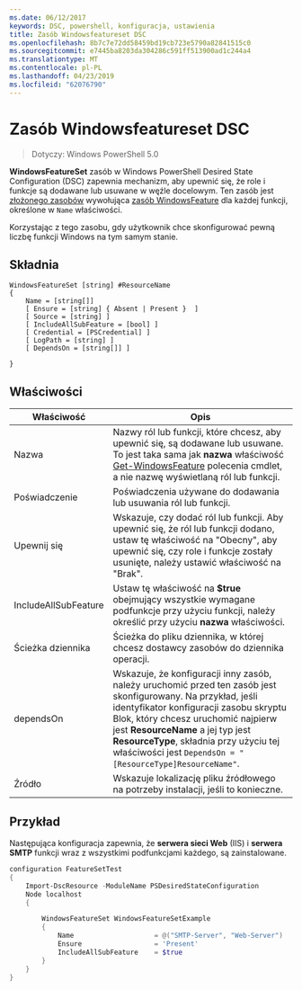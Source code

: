```yaml
---
ms.date: 06/12/2017
keywords: DSC, powershell, konfiguracja, ustawienia
title: Zasób Windowsfeatureset DSC
ms.openlocfilehash: 8b7c7e72dd58459bd19cb723e5790a82841515c0
ms.sourcegitcommit: e7445ba8203da304286c591ff513900ad1c244a4
ms.translationtype: MT
ms.contentlocale: pl-PL
ms.lasthandoff: 04/23/2019
ms.locfileid: "62076790"
---
```

# <a name="dsc-windowsfeatureset-resource"></a>Zasób Windowsfeatureset DSC

> Dotyczy: Windows PowerShell 5.0

**WindowsFeatureSet** zasób w Windows PowerShell Desired State Configuration (DSC) zapewnia mechanizm, aby upewnić się, że role i funkcje są dodawane lub usuwane w węźle docelowym.
Ten zasób jest [złożonego zasobów](../../../resources/authoringResourceComposite.md) wywołująca [zasób WindowsFeature](windowsfeatureResource.md) dla każdej funkcji, określone w `Name` właściwości.

Korzystając z tego zasobu, gdy użytkownik chce skonfigurować pewną liczbę funkcji Windows na tym samym stanie.

## <a name="syntax"></a>Składnia

```
WindowsFeatureSet [string] #ResourceName
{
    Name = [string[]]
    [ Ensure = [string] { Absent | Present }  ]
    [ Source = [string] ]
    [ IncludeAllSubFeature = [bool] ]
    [ Credential = [PSCredential] ]
    [ LogPath = [string] ]
    [ DependsOn = [string[]] ]

}
```

## <a name="properties"></a>Właściwości

|  Właściwość  |  Opis   |
|---|---|
| Nazwa| Nazwy ról lub funkcji, które chcesz, aby upewnić się, są dodawane lub usuwane. To jest taka sama jak **nazwa** właściwość [Get-WindowsFeature](https://technet.microsoft.com/en-us/library/jj205469.aspx) polecenia cmdlet, a nie nazwę wyświetlaną ról lub funkcji.|
| Poświadczenie| Poświadczenia używane do dodawania lub usuwania ról lub funkcji.|
| Upewnij się| Wskazuje, czy dodać ról lub funkcji. Aby upewnić się, że ról lub funkcji dodano, ustaw tę właściwość na "Obecny", aby upewnić się, czy role i funkcje zostały usunięte, należy ustawić właściwość na "Brak".|
| IncludeAllSubFeature| Ustaw tę właściwość na **$true** obejmujący wszystkie wymagane podfunkcje przy użyciu funkcji, należy określić przy użyciu **nazwa** właściwości.|
| Ścieżka dziennika| Ścieżka do pliku dziennika, w której chcesz dostawcy zasobów do dziennika operacji.|
| dependsOn| Wskazuje, że konfiguracji inny zasób, należy uruchomić przed ten zasób jest skonfigurowany. Na przykład, jeśli identyfikator konfiguracji zasobu skryptu Blok, który chcesz uruchomić najpierw jest __ResourceName__ a jej typ jest __ResourceType__, składnia przy użyciu tej właściwości jest `DependsOn = "[ResourceType]ResourceName"`.|
| Źródło| Wskazuje lokalizację pliku źródłowego na potrzeby instalacji, jeśli to konieczne.|

## <a name="example"></a>Przykład

Następująca konfiguracja zapewnia, że **serwera sieci Web** (IIS) i **serwera SMTP** funkcji wraz z wszystkimi podfunkcjami każdego, są zainstalowane.

```powershell
configuration FeatureSetTest
{
    Import-DscResource -ModuleName PSDesiredStateConfiguration
    Node localhost
    {

        WindowsFeatureSet WindowsFeatureSetExample
        {
            Name                    = @("SMTP-Server", "Web-Server")
            Ensure                  = 'Present'
            IncludeAllSubFeature    = $true
        }
    }
}
```
